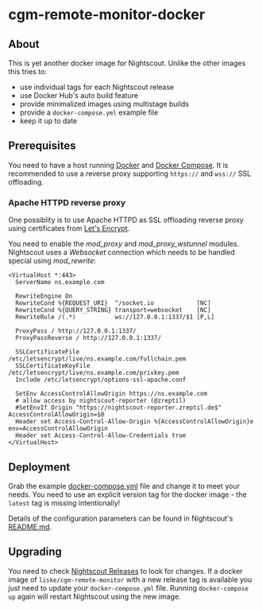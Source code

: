 # cgm-remote-monitor-docker

## About

This is yet another docker image for Nightscout. Unlike the other images this tries to:
- use individual tags for each Nightscout release
- use Docker Hub's auto build feature
- provide minimalized images using multistage builds
- provide a `docker-compose.yml` example file
- keep it up to date


## Prerequisites

You need to have a host running [Docker](https://docs.docker.com/install/) and [Docker Compose](https://docs.docker.com/compose/install/). It is recommended to use a reverse proxy supporting `https://` and `wss://` SSL offloading.

### Apache HTTPD reverse proxy

One possiblity is to use Apache HTTPD as SSL offloading reverse proxy using certificates from [Let's Encrypt](https://letsencrypt.org/).

You need to enable the *mod_proxy* and *mod_proxy_wstunnel* modules. Nightscout uses a *Websocket* connection which needs to be handled special using *mod_rewrite*:

```
<VirtualHost *:443>
  ServerName ns.example.com

  RewriteEngine On
  RewriteCond %{REQUEST_URI}  ^/socket.io            [NC]
  RewriteCond %{QUERY_STRING} transport=websocket    [NC]
  RewriteRule /(.*)           ws://127.0.0.1:1337/$1 [P,L]

  ProxyPass / http://127.0.0.1:1337/
  ProxyPassReverse / http://127.0.0.1:1337/

  SSLCertificateFile /etc/letsencrypt/live/ns.example.com/fullchain.pem
  SSLCertificateKeyFile /etc/letsencrypt/live/ns.example.com/privkey.pem
  Include /etc/letsencrypt/options-ssl-apache.conf

  SetEnv AccessControlAllowOrigin https://ns.example.com
  # allow access by nightscout-reporter (@zreptil)
  #SetEnvIf Origin "https://nightscout-reporter.zreptil.de$" AccessControlAllowOrigin=$0
  Header set Access-Control-Allow-Origin %{AccessControlAllowOrigin}e env=AccessControlAllowOrigin
  Header set Access-Control-Allow-Credentials true
</VirtualHost>
```


## Deployment

Grab the example [docker-compose.yml](https://github.com/liske/cgm-remote-monitor-docker/blob/master/docker-compose.yml) file and change it to meet your needs. You need to use an explicit version tag for the docker image - the `latest` tag is missing intentionally!

Details of the configuration parameters can be found in Nightscout's [README.md](https://github.com/nightscout/cgm-remote-monitor/blob/master/README.md#environment).


## Upgrading

You need to check [Nightscout Releases](https://github.com/nightscout/cgm-remote-monitor/releases) to look for changes. If a docker image of `liske/cgm-remote-monitor` with a new release tag is available you just need to update your `docker-compose.yml` file. Running `docker-compose up` again will restart Nightscout using the new image.
